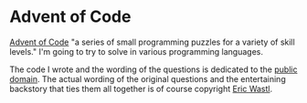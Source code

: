 # Advent of Code

[Advent of Code](http://adventofcode.com/) "a series of small
programming puzzles for a variety of skill levels." I'm going to try
to solve in various programming languages.

The code I wrote and the wording of the questions is dedicated to
the [public domain](LICENSE). The actual wording of the original
questions and the entertaining backstory that ties them all together
is of course copyright [Eric Wastl](http://was.tl/).
